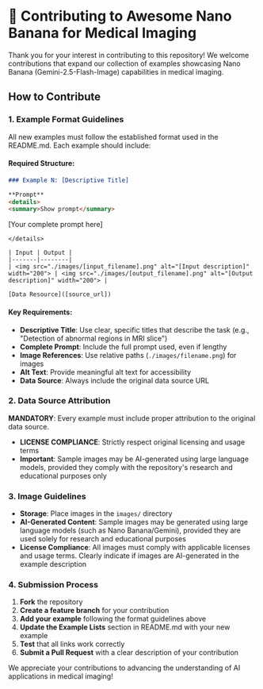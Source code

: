 # 🤝 Contributing to Awesome Nano Banana for Medical Imaging

Thank you for your interest in contributing to this repository! We welcome contributions that expand our collection of examples showcasing Nano Banana (Gemini-2.5-Flash-Image) capabilities in medical imaging.

## How to Contribute

### 1. Example Format Guidelines

All new examples must follow the established format used in the README.md. Each example should include:

#### Required Structure:
```markdown
### Example N: [Descriptive Title]

**Prompt**
<details>
<summary>Show prompt</summary>

```
[Your complete prompt here]
```
</details>

| Input | Output |
|-------|--------|
| <img src="./images/[input_filename].png" alt="[Input description]" width="200"> | <img src="./images/[output_filename].png" alt="[Output description]" width="200"> |

[Data Resource]([source_url])
```

#### Key Requirements:
- **Descriptive Title**: Use clear, specific titles that describe the task (e.g., "Detection of abnormal regions in MRI slice")
- **Complete Prompt**: Include the full prompt used, even if lengthy
- **Image References**: Use relative paths (`./images/filename.png`) for images
- **Alt Text**: Provide meaningful alt text for accessibility
- **Data Source**: Always include the original data source URL

### 2. Data Source Attribution

**MANDATORY**: Every example must include proper attribution to the original data source.

- **LICENSE COMPLIANCE**: Strictly respect original licensing and usage terms
- **Important**: Sample images may be AI-generated using large language models, provided they comply with the repository's research and educational purposes only

### 3. Image Guidelines

- **Storage**: Place images in the `images/` directory
- **AI-Generated Content**: Sample images may be generated using large language models (such as Nano Banana/Gemini), provided they are used solely for research and educational purposes
- **License Compliance**: All images must comply with applicable licenses and usage terms. Clearly indicate if images are AI-generated in the example description


### 4. Submission Process

1. **Fork** the repository
2. **Create a feature branch** for your contribution
3. **Add your example** following the format guidelines above
4. **Update the Example Lists** section in README.md with your new example
5. **Test** that all links work correctly
6. **Submit a Pull Request** with a clear description of your contribution

We appreciate your contributions to advancing the understanding of AI applications in medical imaging!
